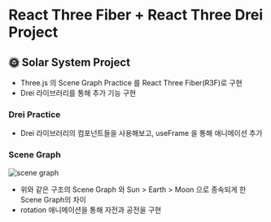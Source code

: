 # React Three Fiber + React Three Drei Project

## 🌞 Solar System Project

- Three.js 의 Scene Graph Practice 를 React Three Fiber(R3F)로 구현
- Drei 라이브러리를 통해 추가 기능 구현

### Drei Practice

- Drei 라이브러리의 컴포넌트들을 사용해보고, useFrame 을 통해 애니메이션 추가

### Scene Graph

![scene graph](https://threejs.org/manual/resources/images/scenegraph-solarsystem.svg)

- 위와 같은 구조의 Scene Graph 와 Sun > Earth > Moon 으로 종속되게 한 Scene Graph의 차이
- rotation 애니메이션을 통해 자전과 공전을 구현
